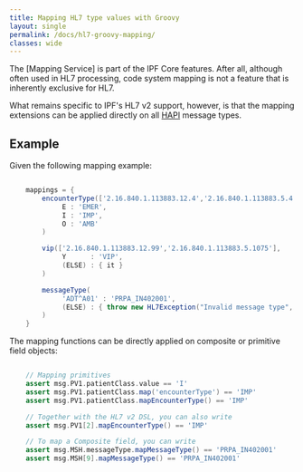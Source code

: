 ```yaml
---
title: Mapping HL7 type values with Groovy
layout: single
permalink: /docs/hl7-groovy-mapping/ 
classes: wide
---
```



The [Mapping Service] is part of the IPF Core features. After all, although often used in HL7 processing, code system mapping
is not a feature that is inherently exclusive for HL7.

What remains specific to IPF's HL7 v2 support, however, is that the mapping extensions can be applied directly on all [HAPI] message types.


## Example

Given the following mapping example:

```groovy

    mappings = {
        encounterType(['2.16.840.1.113883.12.4','2.16.840.1.113883.5.4'],
             E : 'EMER',
             I : 'IMP',
             O : 'AMB'
        )

        vip(['2.16.840.1.113883.12.99','2.16.840.1.113883.5.1075'],
             Y      : 'VIP',
             (ELSE) : { it }
        )

        messageType(
             'ADT^A01' : 'PRPA_IN402001',
             (ELSE) : { throw new HL7Exception("Invalid message type", 207) }
        )
    }

```

The mapping functions can be directly applied on composite or primitive field objects:

```groovy

    // Mapping primitives
    assert msg.PV1.patientClass.value == 'I'
    assert msg.PV1.patientClass.map('encounterType') == 'IMP'
    assert msg.PV1.patientClass.mapEncounterType() == 'IMP'

    // Together with the HL7 v2 DSL, you can also write
    assert msg.PV1[2].mapEncounterType() == 'IMP'

    // To map a Composite field, you can write
    assert msg.MSH.messageType.mapMessageType() == 'PRPA_IN402001'
    assert msg.MSH[9].mapMessageType() == 'PRPA_IN402001'

```

[HAPI]: https://hapifhir.github.io/hapi-hl7v2/